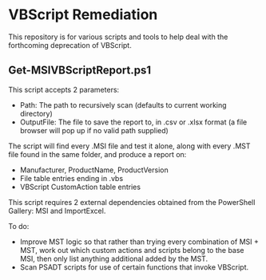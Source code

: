 # VBScript Remediation
This repository is for various scripts and tools to help deal with the forthcoming deprecation of VBScript.

## Get-MSIVBScriptReport.ps1

This script accepts 2 parameters:

- Path: The path to recursively scan (defaults to current working directory)
- OutputFile: The file to save the report to, in .csv or .xlsx format (a file browser will pop up if no valid path supplied)

The script will find every .MSI file and test it alone, along with every .MST file found in the same folder, and produce a report on:

- Manufacturer, ProductName, ProductVersion
- File table entries ending in .vbs
- VBScript CustomAction table entries

This script requires 2 external dependencies obtained from the PowerShell Gallery: MSI and ImportExcel.

To do:

- Improve MST logic so that rather than trying every combination of MSI + MST, work out which custom actions and scripts belong to the base MSI, then only list anything additional added by the MST.
- Scan PSADT scripts for use of certain functions that invoke VBScript.